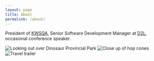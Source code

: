 ```yaml
---
layout: page
title: About
permalink: /about/
---
```


President of [KWSQA](https://www.kwsqa.org), Senior Software Development Manager at [D2L](https://www.d2l.com), occasional conference speaker.

![Looking out over Dinosaur Provincial Park](../images/dinosaur.jpg)
![Close up of hop cones](../images/hops.jpg)
![Travel trailer](../images/trailer.jpg)
